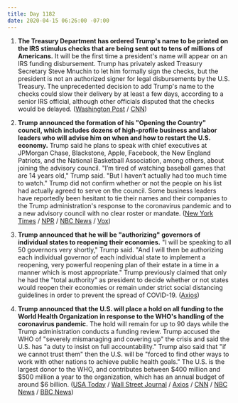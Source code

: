 ```yaml
---
title: Day 1182
date: 2020-04-15 06:26:00 -07:00
---
```


1. **The Treasury Department has ordered Trump's name to be printed on the IRS stimulus checks that are being sent out to tens of millions of Americans.** It will be the first time a president's name will appear on an IRS funding disbursement. Trump has privately asked Treasury Secretary Steve Mnuchin to let him formally sign the checks, but the president is not an authorized signer for legal disbursements by the U.S. Treasury. The unprecedented decision to add Trump's name to the checks could slow their delivery by at least a few days, according to a senior IRS official, although other officials disputed that the checks would be delayed. ([Washington Post](https://www.washingtonpost.com/politics/coming-to-your-1200-relief-check-donald-j-trumps-name/2020/04/14/071016c2-7e82-11ea-8013-1b6da0e4a2b7_story.html) / [CNN](https://www.cnn.com/2020/04/14/politics/trump-name-checks-coronavirus/index.html))

2. **Trump announced the formation of his "Opening the Country" council, which includes dozens of high-profile business and labor leaders who will advise him on when and how to restart the U.S. economy.** Trump said he plans to speak with chief executives at JPMorgan Chase, Blackstone, Apple, Facebook, the New England Patriots, and the National Basketball Association, among others, about joining the advisory council. "I’m tired of watching baseball games that are 14 years old," Trump said. "But I haven’t actually had too much time to watch." Trump did not confirm whether or not the people on his list had actually agreed to serve on the council. Some business leaders have reportedly been hesitant to tie their names and their companies to the Trump administration's response to the coronavirus pandemic and to a new advisory council with no clear roster or mandate. ([New York Times](https://www.nytimes.com/2020/04/14/us/politics/coronavirus-trump-reopening-council.html) / [NPR](https://www.npr.org/2020/04/14/833544006/who-will-advise-trump-on-reopening-the-u-s-white-house-to-set-new-pandemic-counc) / [NBC News](https://www.nbcnews.com/business/business-news/trump-s-opening-our-country-council-still-lacks-any-business-n1183036) / [Vox](https://www.vox.com/policy-and-politics/2020/4/14/21220755/trump-council-to-reopen-america-fox-news-economy))

3. **Trump announced that he will be "authorizing" governors of individual states to reopening their economies.** "I will be speaking to all 50 governors very shortly," Trump said. "And I will then be authorizing each individual governor of each individual state to implement a reopening, very powerful reopening plan of their estate in a time in a manner which is most appropriate." Trump previously claimed that only he had the "total authority" as president to decide whether or not states would reopen their economies or remain under strict social distancing guidelines in order to prevent the spread of COVID-19. ([Axios](https://www.axios.com/trump-says-he-will-be-authorizing-governors-to-reopen-states-48763d92-537a-4cef-b241-6f5124be8ea3.html))

4. **Trump announced that the U.S. will place a hold on all funding to the World Health Organization in response to the WHO's handling of the coronavirus pandemic.** The hold will remain for up to 90 days while the Trump administration conducts a funding review. Trump accused the WHO of "severely mismanaging and covering up" the crisis and said the U.S. has "a duty to insist on full accountability." Trump also said that "if we cannot trust them" then the U.S. will be "forced to find other ways to work with other nations to achieve public health goals." The U.S. is the largest donor to the WHO, and contributes between $400 million and $500 million a year to the organization, which has an annual budget of around $6 billion. ([USA Today](https://www.usatoday.com/story/news/politics/2020/04/14/coronavirus-trump-halt-funding-world-health-organization/2983707001/) / [Wall Street Journal](https://www.wsj.com/articles/u-s-will-halt-funding-to-world-health-organization-over-coronavirus-response-11586905300) / [Axios](https://www.axios.com/trump-world-health-organization-funding-65de2595-2d5e-4a6c-b7c6-9c18aa4cb905.html) / [CNN](https://www.cnn.com/2020/04/14/politics/donald-trump-world-health-organization-funding-coronavirus/index.html) / [NBC News](https://www.nbcnews.com/news/world/global-criticism-grows-trump-move-end-who-funding-amid-pandemic-n1184146) / [BBC News](https://www.bbc.com/news/world-us-canada-52291654))